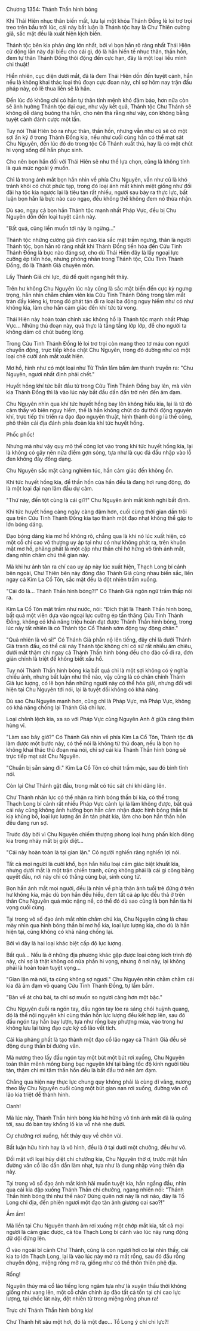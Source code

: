 




Chương 1354: Thánh Thần hình bóng


Khi Thái Hiên nhục thân biến mất, lưu lại một khỏa Thánh Đồng lẻ loi trơ trọi treo trên bầu trời lúc, cái này bất luận là Thánh tộc hay là Chư Thiên cường giả, sắc mặt đều là xuất hiện kịch biến.

Thánh tộc bên kia phản ứng lớn nhất, bởi vì bọn hắn rõ ràng nhất Thái Hiên cử động lần này đại biểu cho cái gì, đó là hắn hiến tế nhục thân, thần hồn, đem tự thân Thánh Đồng thôi động đến cực hạn, đây là một loại liều mình chi thuật!

Hiển nhiên, cục diện dưới mắt, đã là đem Thái Hiên dồn đến tuyệt cảnh, hắn nếu là không khai thác loại thủ đoạn cực đoan này, chỉ sợ hôm nay trận đấu pháp này, có lẽ thua liền sẽ là hắn.

Đến lúc đó không chỉ có hắn tự thân tính mệnh khó đảm bảo, hơn nữa còn sẽ ảnh hưởng Thánh tộc đại cục, như vậy kết quả, Thánh tộc Chư Thánh sẽ không dễ dàng buông tha hắn, cho nên thà rằng như vậy, còn không bằng tuyệt cảnh đánh cược một lần.

Tuy nói Thái Hiên bỏ ra nhục thân, thần hồn, nhưng vẫn như cũ sẽ có một sợi ấn ký ở trong Thánh Đồng kia, nếu như cuối cùng hắn có thể mạt sát Chu Nguyên, đến lúc đó do trong tộc Cổ Thánh xuất thủ, hay là có một chút hi vọng sống để hắn phục sinh.

Cho nên bọn hắn đối với Thái Hiên sẽ như thế lựa chọn, cũng là không tính là quá mức ngoài ý muốn.

Chỉ là trong ánh mắt bọn hắn nhìn về phía Chu Nguyên, vẫn như cũ là khó tránh khỏi có chút phức tạp, trong đó loại ánh mắt khinh miệt giống như đối đãi hạ tộc kia ngược lại là tiêu tán rất nhiều, người sau bày ra thực lực, bất luận bọn hắn là bực nào cao ngạo, đều không thể không đem nó thừa nhận.

Dù sao, ngay cả bọn hắn Thánh tộc mạnh nhất Pháp Vực, đều bị Chu Nguyên dồn đến loại tuyệt cảnh này.

"Bất quá, cũng liền muốn tới này là ngừng..."

Thánh tộc những cường giả đỉnh cao kia sắc mặt trầm ngưng, thân là người Thánh tộc, bọn hắn rõ ràng nhất khi Thánh Đồng tiến hóa đến Cửu Tinh Thánh Đồng là bực nào đáng sợ, cho dù Thái Hiên đây là lấy ngoại lực cưỡng ép tiến hóa, nhưng phóng nhãn trong Thánh tộc, Cửu Tinh Thánh Đồng, đó là Thánh Giả chuyên môn.

Lấy Thánh Giả chi lực, đủ để quét ngang hết thảy.

Trên hư không Chu Nguyên lúc này cũng là sắc mặt biến đến cực kỳ ngưng trọng, hắn nhìn chằm chằm viên kia Cửu Tinh Thánh Đồng trong tầm mắt tràn đầy kiêng kị, trong đó phát tán đi ra loại ba động nguy hiểm như có như không kia, làm cho hắn cảm giác đến khí tức tử vong.

Thái Hiên này hoàn toàn chính xác không hổ là Thánh tộc mạnh nhất Pháp Vực... Những thủ đoạn này, quả thực là tầng tầng lớp lớp, để cho người ta không dám có chút buông lỏng.

Trong Cửu Tinh Thánh Đồng lẻ loi trơ trọi còn mang theo tơ máu con ngươi chuyển động, trực tiếp khóa chặt Chu Nguyên, trong đó dường như có một loại chê cười ánh mắt xuất hiện.

Mơ hồ, hình như có một loại như Tử Thần lẩm bẩm âm thanh truyền ra: "Chu Nguyên, ngươi nhất định phải chết."

Huyết hồng khí tức bắt đầu từ trong Cửu Tinh Thánh Đồng bay lên, mà viên kia Thánh Đồng thì là vào lúc này bắt đầu dần dần trở nên đến ảm đạm.

Chu Nguyên nhìn qua khí tức huyết hồng bay lên không hiểu kia, lại là từ đó cảm thấy vô biên nguy hiểm, thế là hắn không chút do dự thôi động nguyên khí, trực tiếp thi triển ra đạo đạo nguyên thuật, hình thành dòng lũ thế công, phô thiên cái địa đánh phía đoàn kia khí tức huyết hồng.

Phốc phốc!

Nhưng mà như vậy quy mô thế công lọt vào trong khí tức huyết hồng kia, lại là không có gây nên nửa điểm gợn sóng, tựa như là cục đá đầu nhập vào lỗ đen không đáy đồng dạng.

Chu Nguyên sắc mặt càng nghiêm túc, hắn cảm giác đến không ổn.

Khí tức huyết hồng kia, để thần hồn của hắn đều là đang hơi rung động, đó là một loại đại nạn lâm đầu dự cảm.

"Thứ này, đến tột cùng là cái gì?!" Chu Nguyên ánh mắt kinh nghi bất định.

Khí tức huyết hồng càng ngày càng đậm hơn, cuối cùng thời gian dần trôi qua trên Cửu Tinh Thánh Đồng kia tạo thành một đạo nhạt không thể gặp to lớn bóng dáng.

Đạo bóng dáng kia mơ hồ không rõ, chẳng qua là khi nó lúc xuất hiện, có một cỗ chí cao vô thượng uy áp tại như có như không phát ra, trên khuôn mặt mơ hồ, phảng phất là một cặp như thần chỉ hờ hững vô tình ánh mắt, đang nhìn chăm chú thế gian này.

Mà khi hư ảnh tản ra chí cao uy áp này lúc xuất hiện, Thạch Long bí cảnh bên ngoài, Chư Thiên bên này đông đảo Thánh Giả cùng nhau biến sắc, liền ngay cả Kim La Cổ Tôn, sắc mặt đều là đột nhiên trầm xuống.

"Cái đó là... Thánh Thần hình bóng?!" Có Thánh Giả ngôn ngữ trầm thấp nói ra.

Kim La Cổ Tôn mặt trầm như nước, nói: "Đích thật là Thánh Thần hình bóng, bất quá một viên dựa vào ngoại lực cưỡng ép tấn thăng Cửu Tinh Thánh Đồng, không có khả năng triệu hoán đạt được Thánh Thần hình bóng, trong lúc này tất nhiên là có Thánh tộc Cổ Thánh sớm động tay động chân."

"Quả nhiên là vô sỉ!" Có Thánh Giả phẫn nộ lên tiếng, đây chỉ là dưới Thánh Giả tranh đấu, có thể cái này Thánh tộc không chỉ có sử rất nhiều ám chiêu, dưới mắt thậm chí ngay cả Thánh Thần hình bóng đều cho đảo cổ đi ra, đơn giản chính là triệt để không biết xấu hổ.

Tuy nói Thánh Thần hình bóng kia bất quá chỉ là một sợi không có ý nghĩa chiếu ảnh, nhưng bất luận như thế nào, vậy cũng là có chân chính Thánh Giả lực lượng, có lẽ bọn hắn những người này có thể hóa giải, nhưng đối với hiện tại Chu Nguyên tới nói, lại là tuyệt đối không có khả năng.

Dù sao Chu Nguyên mạnh hơn, cũng chỉ là Pháp Vực, mà Pháp Vực, không có khả năng chống lại Thánh Giả chi lực.

Loại chênh lệch kia, xa so với Pháp Vực cùng Nguyên Anh ở giữa càng thêm hùng vĩ.

"Làm sao bây giờ?" Có Thánh Giả nhìn về phía Kim La Cổ Tôn, Thánh tộc đã làm được một bước này, có thể nói là không từ thủ đoạn, nếu là bọn họ không khai thác thủ đoạn mà nói, chỉ sợ cái kia Thánh Thần hình bóng sẽ trực tiếp mạt sát Chu Nguyên.

"Chuẩn bị sẵn sàng đi." Kim La Cổ Tôn có chút trầm mặc, sau đó bình tĩnh nói.

Còn lại Chư Thánh gật đầu, trong mắt có túc sát chi khí dâng lên.

Chư Thánh nhãn lực có thể nhận ra hình bóng thần bí kia, có thể trong Thạch Long bí cảnh rất nhiều Pháp Vực cảnh lại là làm không được, bất quá cái này cũng không ảnh hưởng bọn hắn cảm nhận được hình bóng thần bí kia khủng bố, loại lực lượng ẩn ẩn tán phát kia, làm cho bọn hắn thần hồn đều đang run sợ.

Trước đây bởi vì Chu Nguyên chiếm thượng phong loại hưng phấn kích động kia trong nháy mắt bị giội diệt...

"Cái này hoàn toàn là tại gian lận." Có người nghiến răng nghiến lợi nói.

Tất cả mọi người là cười khổ, bọn hắn hiểu loại cảm giác biệt khuất kia, nhưng dưới mắt là một trận chiến tranh, cũng không phải là cái gì công bằng quyết đấu, nơi này chỉ có thắng cùng bại, sinh cùng tử.

Bọn hắn ánh mắt mọi người, đều là nhìn về phía thân ảnh tuổi trẻ đứng ở trên hư không kia, mặc dù bọn hắn đều hiểu, đem tất cả áp lực đều thả ở trên thân Chu Nguyên quá mức nặng nề, có thể đó dù sao cũng là bọn hắn tia hi vọng cuối cùng.

Tại trong vô số đạo ánh mắt nhìn chăm chú kia, Chu Nguyên cũng là chau mày nhìn qua hình bóng thần bí mơ hồ kia, loại lực lượng kia, cho dù là hắn hiện tại, cũng không có khả năng chống lại.

Bởi vì đây là hai loại khác biệt cấp độ lực lượng.

Bất quá... Nếu là ở những địa phương khác gặp được loại công kích trình độ này, chỉ sợ là thật không có nửa phần hi vọng, nhưng ở nơi này, lại không phải là hoàn toàn tuyệt vọng...

"Gian lận mà nói, ta cũng không sợ ngươi." Chu Nguyên nhìn chằm chằm cái kia đã ảm đạm vô quang Cửu Tinh Thánh Đồng, tự lẩm bẩm.

"Bàn về át chủ bài, ta chỉ sợ muốn so ngươi càng hơn một bậc."

Chu Nguyên duỗi ra ngón tay, đầu ngón tay lóe ra sáng chói huỳnh quang, đó là thể nội nguyên khí cùng thần hồn lực lượng đều kết hợp lên, sau đó đầu ngón tay hắn bay lượn, tựa như rồng bay phượng múa, vào trong hư không lưu lại từng đạo cực kỳ cổ lão vết tích.

Cái kia phảng phất là tạo thành một đạo cổ lão ngay cả Thánh Giả đều sẽ động dung thần bí đường vân.

Mà nương theo lấy đầu ngón tay một bút một bút rơi xuống, Chu Nguyên toàn thân mênh mông bàng bạc nguyên khí tại bằng tốc độ kinh người tiêu tán, thậm chí mi tâm thần hồn đều là bắt đầu trở nên ảm đạm.

Chẳng qua hiện nay thực lực chung quy không phải là cùng dĩ vãng, nương theo lấy Chu Nguyên cuối cùng một bút gian nan rơi xuống, đường vân cổ lão kia triệt để thành hình.

Oanh!

Mà lúc này, Thánh Thần hình bóng kia hờ hững vô tình ánh mắt đã là quăng tới, sau đó bàn tay khổng lồ kia vỗ nhè nhẹ dưới.

Cự chưởng rơi xuống, hết thảy quy về chôn vùi.

Bất luận hữu hình hay là vô hình, đều là ở tại dưới một chưởng, đều hư vô.

Đối mặt với loại hủy diệt chi chưởng kia, Chu Nguyên thờ ơ, trước mặt hắn đường vân cổ lão dần dần làm nhạt, tựa như là dung nhập vùng thiên địa này.

Tại trong vô số đạo ánh mắt kinh hãi muốn tuyệt kia, hắn ngẩng đầu, nhìn qua cái kia đập xuống Thánh Thần chi chưởng, ngang nhiên nói: "Thánh Thần hình bóng thì như thế nào? Đừng quên nơi này là nơi nào, đây là Tổ Long chi địa, đến phiên ngươi một đạo tàn ảnh giương oai sao?!"

Ầm ầm!

Mà liền tại Chu Nguyên thanh âm rơi xuống một chớp mắt kia, tất cả mọi người là cảm giác được, cả tòa Thạch Long bí cảnh vào lúc này rung động dữ dội đứng lên.

Ở vào ngoài bí cảnh Chư Thánh, cũng là con ngươi hơi co lại nhìn thấy, cái kia to lớn Thạch Long, lại là vào lúc này mở ra mắt rồng, sau đó đầu rồng chuyển động, miệng rồng mở ra, giống như có thể thôn thiên phệ địa.

Rống!

Nguyên thủy mà cổ lão tiếng long ngâm tựa như là xuyên thấu thời không giống như vang lên, một cỗ chân chính áp đảo tất cả tồn tại chí cao lực lượng, tại chốc lát này, đột nhiên từ trong miệng rồng phun ra!

Trực chỉ Thánh Thần hình bóng kia!

Chư Thánh hít sâu một hơi, đó là một đạo... Tổ Long ý chí chi lực?!




